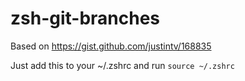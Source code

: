 # zsh-git-branches

Based on https://gist.github.com/justintv/168835

Just add this to your ~/.zshrc and run `source ~/.zshrc`
